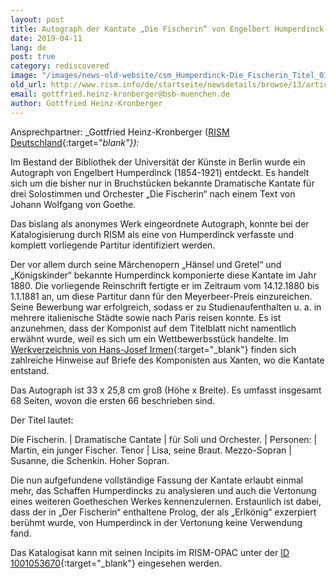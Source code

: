 ```yaml
---
layout: post
title: Autograph der Kantate „Die Fischerin“ von Engelbert Humperdinck gefunden
date: 2019-04-11
lang: de
post: true
category: rediscovered
image: "/images/news-old-website/csm_Humperdinck-Die_Fischerin_Titel_01_256f957a75.jpg"
old_url: http://www.rism.info/de/startseite/newsdetails/browse/13/article/64/newly-discovered-autograph-of-the-cantata-die-fischerin-by-engelbert-humperdinck.html
email: gottfried.heinz-kronberger@bsb-muenchen.de
author: Gottfried Heinz-Kronberger
---
```


Ansprechpartner: _Gottfried Heinz-Kronberger ([RISM Deutschland](http://de.rism.info/de/home.html){:target="_blank"}):_

Im Bestand der Bibliothek der Universität der Künste in Berlin wurde ein Autograph von Engelbert Humperdinck (1854-1921) entdeckt. Es handelt sich um die bisher nur in Bruchstücken bekannte Dramatische Kantate für drei Solostimmen und Orchester „Die Fischerin“ nach einem Text von Johann Wolfgang von Goethe.

Das bislang als anonymes Werk eingeordnete Autograph, konnte bei der Katalogisierung durch RISM als eine von Humperdinck verfasste und komplett vorliegende Partitur identifiziert werden.

Der vor allem durch seine Märchenopern „Hänsel und Gretel“ und „Königskinder“ bekannte Humperdinck komponierte diese Kantate im Jahr 1880. Die vorliegende Reinschrift fertigte er im Zeitraum vom 14.12.1880 bis 1.1.1881 an, um diese Partitur dann für den Meyerbeer-Preis einzureichen. Seine Bewerbung war erfolgreich, sodass er zu Studienaufenthalten u. a. in mehrere italienische Städte sowie nach Paris reisen konnte. Es ist anzunehmen, dass der Komponist auf dem Titelblatt nicht namentlich erwähnt wurde, weil es sich um ein Wettbewerbsstück handelte. Im [Werkverzeichnis von Hans-Josef Irmen](https://opac.rism.info/search?id=lit30027449&View=rism){:target="_blank"} finden sich zahlreiche Hinweise auf Briefe des Komponisten aus Xanten, wo die Kantate entstand.

Das Autograph ist 33 x 25,8 cm groß (Höhe x Breite). Es umfasst insgesamt 68 Seiten, wovon die ersten 66 beschrieben sind.

Der Titel lautet:

Die Fischerin. \| Dramatische Cantate \| für Soli und Orchester. \| Personen: \| Martin, ein junger Fischer. Tenor \| Lisa, seine Braut. Mezzo-Sopran \| Susanne, die Schenkin. Hoher Sopran.

Die nun aufgefundene vollständige Fassung der Kantate erlaubt einmal mehr, das Schaffen Humperdincks zu analysieren und auch die Vertonung eines weiteren Goetheschen Werkes kennenzulernen. Erstaunlich ist dabei, dass der in „Der Fischerin“ enthaltene Prolog, der als „Erlkönig“ exzerpiert berühmt wurde, von Humperdinck in der Vertonung keine Verwendung fand.

Das Katalogisat kann mit seinen Incipits im RISM-OPAC unter der [ID 1001053670](https://opac.rism.info/search?id=1001053670&View=rism&Language=de){:target="_blank"} eingesehen werden.
